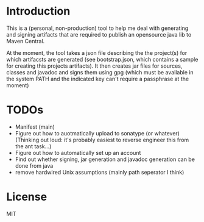 # Introduction

This is a (personal, non-production) tool to help me deal with
generating and signing artifacts that are required to publish an
opensource java lib to Maven Central.

At the moment, the tool takes a json file describing the the project(s)
for which artifacsts are generated (see bootstrap.json, which contains a
sample for creating this projects artifacts). It then creates jar files
for sources, classes and javadoc and signs them using gpg (which must be
available in the system PATH and the indicated key can't require a
passphrase at the moment)

# TODOs

- Manifest (main)
- Figure out how to auotmatically upload to sonatype (or whatever)
  (Thinking out loud: it's probably easiest to reverse engineer this
  from the ant task...) 
- Figure out how to automatically set up an account
- Find out whether signing, jar generation and javadoc generation can be
  done from java
- remove hardwired Unix assumptions (mainly path seperator I think)

# License

MIT

